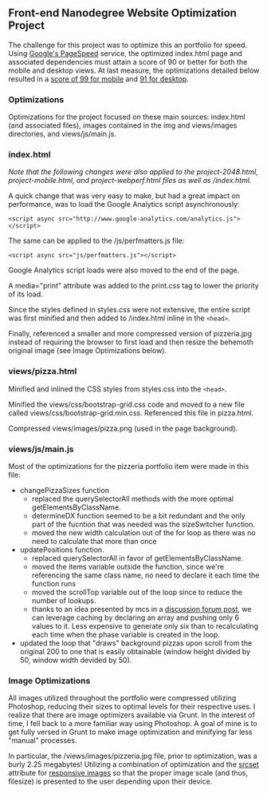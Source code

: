 ## Front-end Nanodegree Website Optimization Project

The challenge for this project was to optimize this an portfolio for speed. Using [Google's PageSpeed](https://developers.google.com/speed/pagespeed/insights/) service, the optimized index.html page and associated dependencies must attain a score of 90 or better for both the mobile and desktop views. At last measure, the optimizations detailed below resulted in a [score of 99 for mobile](https://developers.google.com/speed/pagespeed/insights/?url=https%3A%2F%2Fgeoffhumphrey.github.io%2Ffrontend-nanodegree-mobile-portfolio%2F) and [91 for desktop](https://developers.google.com/speed/pagespeed/insights/?url=https%3A%2F%2Fgeoffhumphrey.github.io%2Ffrontend-nanodegree-mobile-portfolio%2F&tab=desktop).

### Optimizations

Optimizations for the project focused on these main sources: index.html (and associated files), images contained in the img and views/images directories, and views/js/main.js.

### index.html

_Note that the following changes were also applied to the project-2048.html, project-mobile.html, and project-webperf.html files as well as /index.html._

A quick change that was very easy to make, but had a great impact on performance, was to load the Google Analytics script asynchronously:

```<script async src="http://www.google-analytics.com/analytics.js"></script>```

The same can be applied to the /js/perfmatters.js file:

```<script async src="js/perfmatters.js"></script>```

Google Analytics script loads were also moved to the end of the page.

A media="print" attribute was added to the print.css tag to lower the priority of its load.

Since the styles defined in styles.css were not extensive, the entire script was first minified and then added to /index.html inline in the `<head>`.

Finally, referenced a smaller and more compressed version of pizzeria.jpg instead of requiring the browser to first load and then resize the behemoth original image (see Image Optimizations below).

### views/pizza.html

Minified and inlined the CSS styles from styles.css into the `<head>`.

Minified the views/css/bootstrap-grid.css code and moved to a new file called views/css/bootstrap-grid.min.css. Referenced this file in pizza.html.

Compressed views/images/pizza.png (used in the page background).

### views/js/main.js

Most of the optimizations for the pizzeria portfolio item were made in this file:
- changePizzaSizes function
  - replaced the querySelectorAll methods with the more optimal getElementsByClassName.
  - determineDX function seemed to be a bit redundant and the only part of the fucntion that was needed was the sizeSwitcher function.
  - moved the new width calculation out of the for loop as there was no need to calculate that more than once
- updatePositions function.
  - replaced querySelectorAll in favor of getElementsByClassName.
  - moved the items variable outside the function, since we're referencing the same class name, no need to declare it each time the function runs
  - moved the scrollTop variable out of the loop since to reduce the number of lookups.
  - thanks to an idea presented by mcs in a [discussion forum post](https://discussions.udacity.com/t/project-4-how-do-i-optimize-the-background-pizzas-for-loop/36302?source_topic_id=248974), we can leverage caching by declaring an array and pushing only 6 values to it. Less expensive to generate only six than to recalculating each time when the phase variable is created in the loop.
- updated the loop that "draws" background pizzas upon scroll from the original 200 to one that is easily obtainable (window height divided by 50, window width devided by 50).

### Image Optimizations

All images utilized throughout the portfolio were compressed utilizing Photoshop, reducing their sizes to optimal levels for their respective uses. I realize that there are image optimizers available via Grunt. In the interest of time, I fell back to a more familiar way using Photoshop. A goal of mine is to get fully versed in Grunt to make image optimization and minifying far less "manual" processes.

In particular, the /views/images/pizzeria.jpg file, prior to optimization, was a burly 2.25 megabytes! Utilizing a combination of optimization and the [srcset](https://developers.google.com/web/fundamentals/design-and-ux/responsive/images) attribute for [responsive images](https://developer.mozilla.org/en-US/docs/Learn/HTML/Multimedia_and_embedding/Responsive_images) so that the proper image scale (and thus, filesize) is presented to the user depending upon their device.


